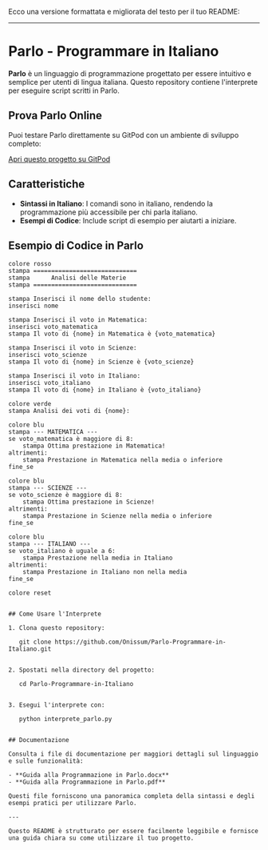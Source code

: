 Ecco una versione formattata e migliorata del testo per il tuo README:

---

# Parlo - Programmare in Italiano

**Parlo** è un linguaggio di programmazione progettato per essere intuitivo e semplice per utenti di lingua italiana. Questo repository contiene l'interprete per eseguire script scritti in Parlo.

## Prova Parlo Online

Puoi testare Parlo direttamente su GitPod con un ambiente di sviluppo completo:

[Apri questo progetto su GitPod](https://gitpod.io/#https://github.com/Onissum/Parlo-Programmare-in-Italiano)

## Caratteristiche

- **Sintassi in Italiano**: I comandi sono in italiano, rendendo la programmazione più accessibile per chi parla italiano.
- **Esempi di Codice**: Include script di esempio per aiutarti a iniziare.

## Esempio di Codice in Parlo

```parlo
colore rosso
stampa =============================
stampa      Analisi delle Materie    
stampa =============================

stampa Inserisci il nome dello studente:
inserisci nome

stampa Inserisci il voto in Matematica:
inserisci voto_matematica
stampa Il voto di {nome} in Matematica è {voto_matematica}

stampa Inserisci il voto in Scienze:
inserisci voto_scienze
stampa Il voto di {nome} in Scienze è {voto_scienze}

stampa Inserisci il voto in Italiano:
inserisci voto_italiano
stampa Il voto di {nome} in Italiano è {voto_italiano}

colore verde
stampa Analisi dei voti di {nome}:

colore blu
stampa --- MATEMATICA ---
se voto_matematica è maggiore di 8:
    stampa Ottima prestazione in Matematica!
altrimenti:
    stampa Prestazione in Matematica nella media o inferiore
fine_se

colore blu
stampa --- SCIENZE ---
se voto_scienze è maggiore di 8:
    stampa Ottima prestazione in Scienze!
altrimenti:
    stampa Prestazione in Scienze nella media o inferiore
fine_se

colore blu
stampa --- ITALIANO ---
se voto_italiano è uguale a 6:
    stampa Prestazione nella media in Italiano
altrimenti:
    stampa Prestazione in Italiano non nella media
fine_se

colore reset


## Come Usare l'Interprete

1. Clona questo repository:
   
   git clone https://github.com/Onissum/Parlo-Programmare-in-Italiano.git
   

2. Spostati nella directory del progetto:
   
   cd Parlo-Programmare-in-Italiano
   

3. Esegui l'interprete con:
   
   python interprete_parlo.py
   

## Documentazione

Consulta i file di documentazione per maggiori dettagli sul linguaggio e sulle funzionalità:

- **Guida alla Programmazione in Parlo.docx**
- **Guida alla Programmazione in Parlo.pdf**

Questi file forniscono una panoramica completa della sintassi e degli esempi pratici per utilizzare Parlo.

---

Questo README è strutturato per essere facilmente leggibile e fornisce una guida chiara su come utilizzare il tuo progetto.
